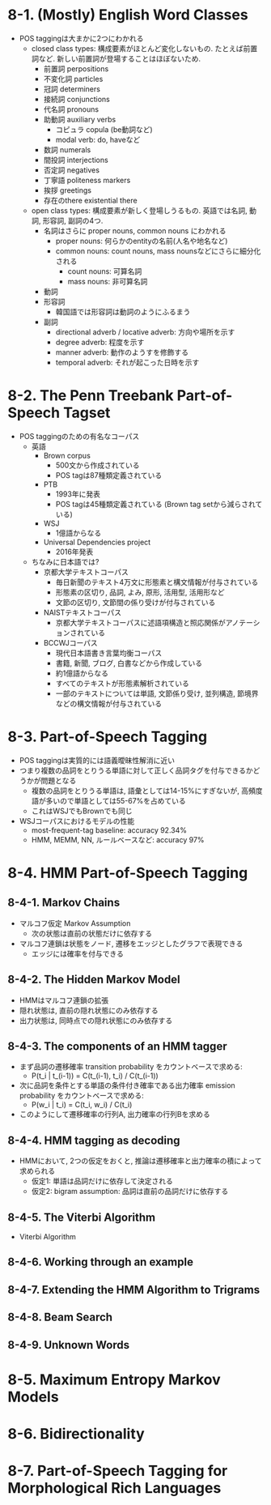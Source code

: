# 8-1. (Mostly) English Word Classes
- POS taggingは大まかに2つにわかれる
  - closed class types: 構成要素がほとんど変化しないもの. たとえば前置詞など. 新しい前置詞が登場することはほぼないため.
    - 前置詞 perpositions
    - 不変化詞 particles
    - 冠詞 determiners
    - 接続詞 conjunctions
    - 代名詞 pronouns
    - 助動詞 auxiliary verbs
      - コピュラ copula (be動詞など)
      - modal verb: do, haveなど
    - 数詞 numerals
    - 間投詞 interjections
    - 否定詞 negatives
    - 丁寧語 politeness markers
    - 挨拶 greetings
    - 存在のthere existential there
  - open class types: 構成要素が新しく登場しうるもの. 英語では名詞, 動詞, 形容詞, 副詞の4つ.
    - 名詞はさらに proper nouns, common nouns にわかれる
      - proper nouns: 何らかのentityの名前(人名や地名など)
      - common nouns: count nouns, mass nounsなどにさらに細分化される
        - count nouns: 可算名詞
        - mass nouns: 非可算名詞
    - 動詞
    - 形容詞
      - 韓国語では形容詞は動詞のようにふるまう
    - 副詞
      - directional adverb / locative adverb: 方向や場所を示す
      - degree adverb: 程度を示す
      - manner adverb: 動作のようすを修飾する
      - temporal adverb: それが起こった日時を示す

# 8-2. The Penn Treebank Part-of-Speech Tagset
- POS taggingのための有名なコーパス
  - 英語
    - Brown corpus
      - 500文から作成されている
      - POS tagは87種類定義されている
    - PTB
      - 1993年に発表
      - POS tagは45種類定義されている (Brown tag setから減らされている)
    - WSJ
      - 1億語からなる
    - Universal Dependencies project
      - 2016年発表
  - ちなみに日本語では?
    - 京都大学テキストコーパス
      - 毎日新聞のテキスト4万文に形態素と構文情報が付与されている
      - 形態素の区切り, 品詞, よみ, 原形, 活用型, 活用形など
      - 文節の区切り, 文節間の係り受けが付与されている
    - NAISTテキストコーパス
      - 京都大学テキストコーパスに述語項構造と照応関係がアノテーションされている
    - BCCWJコーパス
      - 現代日本語書き言葉均衡コーパス
      - 書籍, 新聞, ブログ, 白書などから作成している
      - 約1億語からなる
      - すべてのテキストが形態素解析されている
      - 一部のテキストについては単語, 文節係り受け, 並列構造, 節境界などの構文情報が付与されている

# 8-3. Part-of-Speech Tagging
- POS taggingは実質的には語義曖昧性解消に近い
- つまり複数の品詞をとりうる単語に対して正しく品詞タグを付与できるかどうかが問題となる
  - 複数の品詞をとりうる単語は, 語彙としては14-15%にすぎないが, 高頻度語が多いので単語としては55-67%を占めている
  - これはWSJでもBrownでも同じ
- WSJコーパスにおけるモデルの性能
  - most-frequent-tag baseline: accuracy 92.34%
  - HMM, MEMM, NN, ルールベースなど: accuracy 97%

# 8-4. HMM Part-of-Speech Tagging
## 8-4-1. Markov Chains
- マルコフ仮定 Markov Assumption
  - 次の状態は直前の状態だけに依存する
- マルコフ連鎖は状態をノード, 遷移をエッジとしたグラフで表現できる
  - エッジには確率を付与できる

## 8-4-2. The Hidden Markov Model
- HMMはマルコフ連鎖の拡張
- 隠れ状態は, 直前の隠れ状態にのみ依存する
- 出力状態は, 同時点での隠れ状態にのみ依存する

## 8-4-3. The components of an HMM tagger
- まず品詞の遷移確率 transition probability をカウントベースで求める:
  - P(t_i | t_(i-1)) = C(t_(i-1), t_i) / C(t_(i-1))
- 次に品詞を条件とする単語の条件付き確率である出力確率 emission probability をカウントベースで求める:
  - P(w_i | t_i) = C(t_i, w_i) / C(t_i)
- このようにして遷移確率の行列A, 出力確率の行列Bを求める

## 8-4-4. HMM tagging as decoding
- HMMにおいて, 2つの仮定をおくと, 推論は遷移確率と出力確率の積によって求められる
  - 仮定1: 単語は品詞だけに依存して決定される
  - 仮定2: bigram assumption: 品詞は直前の品詞だけに依存する

## 8-4-5. The Viterbi Algorithm
- Viterbi Algorithm

## 8-4-6. Working through an example


## 8-4-7. Extending the HMM Algorithm to Trigrams
## 8-4-8. Beam Search
## 8-4-9. Unknown Words
# 8-5. Maximum Entropy Markov Models
# 8-6. Bidirectionality
# 8-7. Part-of-Speech Tagging for Morphological Rich Languages
